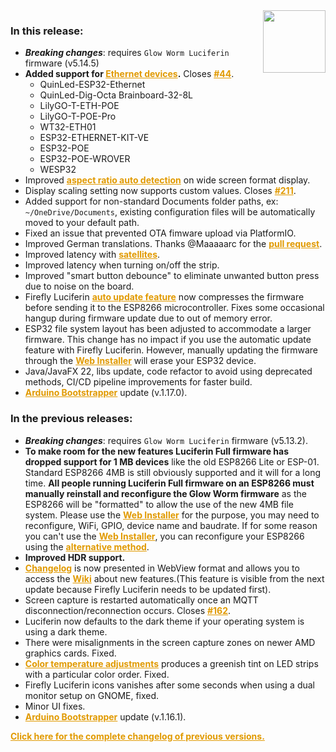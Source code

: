 <style>
.footer {
  display: none;
}
.px-3 {
  padding-right: 30px !important;
  padding-left: 10px !important;
}
.my-5 {
  margin-top: 10px !important;
  margin-bottom: 10px !important;
}
strong {
  font-weight: bold;
}
a {
  font-weight: bold;
  color: #E19A00FF;
}
</style>
<img align="right" width="100" height="100" src="https://raw.githubusercontent.com/sblantipodi/firefly_luciferin/master/data/img/luciferin_logo.png">

### In this release:

- ***Breaking changes***: requires `Glow Worm Luciferin` firmware (v5.14.5)
- **Added support
  for [Ethernet devices](https://github.com/sblantipodi/firefly_luciferin/wiki/Compatible-Hardware#ethernet-devices).**
  Closes [#44](https://github.com/sblantipodi/glow_worm_luciferin/issues/44).
  - QuinLed-ESP32-Ethernet
  - QuinLed-Dig-Octa Brainboard-32-8L
  - LilyGO-T-ETH-POE
  - LilyGO-T-POE-Pro
  - WT32-ETH01
  - ESP32-ETHERNET-KIT-VE
  - ESP32-POE
  - ESP32-POE-WROVER
  - WESP32
- Improved [aspect ratio auto detection](https://github.com/sblantipodi/firefly_luciferin/wiki/Aspect-ratio) on wide
  screen format display.
- Display scaling setting now supports custom values.
  Closes [#211](https://github.com/sblantipodi/firefly_luciferin/issues/211).
- Added support for non-standard Documents folder paths, ex: `~/OneDrive/Documents`, existing configuration files will
  be automatically moved to your default path.
- Fixed an issue that prevented OTA fimware upload via PlatformIO.
- Improved German translations. Thanks @Maaaaarc for
  the [pull request](https://github.com/sblantipodi/firefly_luciferin/pull/210).
- Improved latency
  with [satellites](https://github.com/sblantipodi/firefly_luciferin/wiki/Surround-lighting-with-satellites).
- Improved latency when turning on/off the strip.
- Improved "smart button debounce" to eliminate unwanted button press due to noise on the board.
- Firefly
  Luciferin [auto update feature](https://github.com/sblantipodi/firefly_luciferin/wiki/Luciferin-update-management) now
  compresses the firmware before sending it to the ESP8266 microcontroller. Fixes some occasional hangup during firmware
  update due to out of memory error.
- ESP32 file system layout has been adjusted to accommodate a larger firmware. This change has no impact if you use the
  automatic update feature with Firefly Luciferin. However, manually updating the firmware through
  the [Web Installer](https://sblantipodi.github.io/glow_worm_luciferin/) will erase your ESP32 device.
- Java/JavaFX 22, libs update, code refactor to avoid using deprecated methods, CI/CD pipeline improvements for faster
  build.
- [Arduino Bootstrapper](https://github.com/sblantipodi/arduino_bootstrapper/releases) update (v.1.17.0).

### In the previous releases:

- ***Breaking changes***: requires `Glow Worm Luciferin` firmware (v5.13.2).
- **To make room for the new features Luciferin Full firmware has dropped support for 1 MB devices** like the old
  ESP8266 Lite or ESP-01. Standard ESP8266 4MB is still obviously supported and it will for a long time.
  **All people running Luciferin Full firmware on an ESP8266 must manually reinstall and reconfigure the Glow Worm
  firmware** as the ESP8266 will be "formatted" to allow the use of the new 4MB file system. Please use
  the [Web Installer](https://sblantipodi.github.io/glow_worm_luciferin/) for the purpose, you may need to reconfigure,
  WiFi, GPIO, device name and baudrate. If for some reason you can't use
  the [Web Installer](https://sblantipodi.github.io/glow_worm_luciferin/), you can reconfigure your ESP8266 using
  the [alternative method](https://github.com/sblantipodi/firefly_luciferin/wiki/WiFi-and-MQTT-configuration-using-the-Luciferin-Access-Point).
- **Improved HDR support.**
- [Changelog](https://github.com/sblantipodi/firefly_luciferin/wiki/Luciferin-update-management) is now presented in
  WebView format and allows you to access the [Wiki](https://github.com/sblantipodi/firefly_luciferin/wiki) about new
  features.(This feature is visible from the next update because Firefly Luciferin needs to be updated first).
- Screen capture is restarted automatically once an MQTT disconnection/reconnection occurs.
  Closes [#162](https://github.com/sblantipodi/firefly_luciferin/issues/162).
- Luciferin now defaults to the dark theme if your operating system is using a dark theme.
- There were misalignments in the screen capture zones on newer AMD graphics cards. Fixed.
- [Color temperature adjustments](https://github.com/sblantipodi/firefly_luciferin/wiki/Color-Temperature-and-White-Balance)
  produces a greenish tint on LED strips with a particular color order. Fixed.
- Firefly Luciferin icons vanishes after some seconds when using a dual monitor setup on GNOME, fixed.
- Minor UI fixes.
- [Arduino Bootstrapper](https://github.com/sblantipodi/arduino_bootstrapper/releases) update (v.1.16.1).

[Click here for the complete changelog of previous versions.](https://github.com/sblantipodi/firefly_luciferin/releases)
